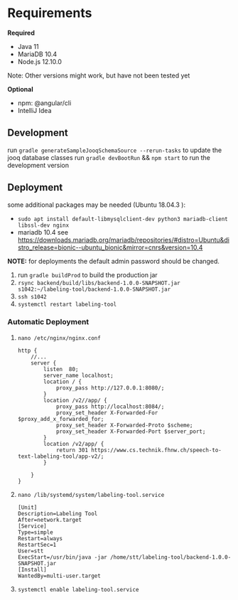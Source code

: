 # Requirements
**Required**
* Java 11 
* MariaDB 10.4
* Node.js 12.10.0

Note: Other versions might work, but have not been tested yet

**Optional**
* npm: @angular/cli
* IntelliJ Idea

## Development
run `gradle generateSampleJooqSchemaSource --rerun-tasks` to update the jooq database classes
run `gradle devBootRun` && `npm start` to run the development version

## Deployment
some additional packages may be needed (Ubuntu 18.04.3 ):
* `sudo apt install default-libmysqlclient-dev python3 mariadb-client libssl-dev nginx`
* mariadb 10.4 see https://downloads.mariadb.org/mariadb/repositories/#distro=Ubuntu&distro_release=bionic--ubuntu_bionic&mirror=cnrs&version=10.4

**NOTE:** for deployments the default admin password should be changed.

1. run `gradle buildProd` to build the production jar
1. `rsync backend/build/libs/backend-1.0.0-SNAPSHOT.jar s1042:~/labeling-tool/backend-1.0.0-SNAPSHOT.jar`
1. `ssh s1042`
1. `systemctl restart labeling-tool`

### Automatic Deployment
1. `nano /etc/nginx/nginx.conf` 
    ```nginx
    http {
        //...
        server {
            listen	80;
            server_name localhost;
            location / {
                proxy_pass http://127.0.0.1:8080/;
            }
            location /v2//app/ {
                proxy_pass http://localhost:8084/;
                proxy_set_header X-Forwarded-For $proxy_add_x_forwarded_for;
                proxy_set_header X-Forwarded-Proto $scheme;
                proxy_set_header X-Forwarded-Port $server_port;
            }
            location /v2/app/ {
                return 301 https://www.cs.technik.fhnw.ch/speech-to-text-labeling-tool/app-v2/;
            }

        }
    }
    
    ```
1. `nano /lib/systemd/system/labeling-tool.service`
    ```
    [Unit]
    Description=Labeling Tool
    After=network.target
    [Service]
    Type=simple
    Restart=always
    RestartSec=1
    User=stt
    ExecStart=/usr/bin/java -jar /home/stt/labeling-tool/backend-1.0.0-SNAPSHOT.jar
    [Install]
    WantedBy=multi-user.target
    ```
1. `systemctl enable labeling-tool.service`
